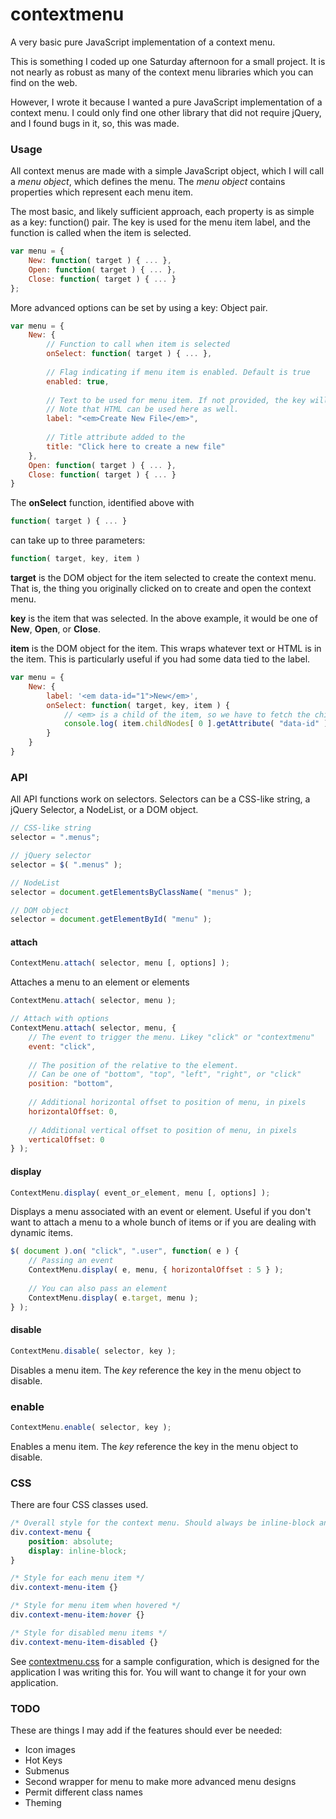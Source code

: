 # contextmenu
A very basic pure JavaScript implementation of a context menu.

This is something I coded up one Saturday afternoon for a small project. It is not nearly
as robust as many of the context menu libraries which you can find on the web.

However, I wrote it because I wanted a pure JavaScript implementation of a context menu.
I could only find one other library that did not require jQuery, and I found bugs in it,
so, this was made.

### Usage

All context menus are made with a simple JavaScript object, which I will call a *menu object*,
which defines the menu. The *menu object* contains properties which represent each menu item.

The most basic, and likely sufficient approach, each property is as simple as a key: function() pair.
The key is used for the menu item label, and the function is called when the item is selected.

```javascript
var menu = {
    New: function( target ) { ... },
    Open: function( target ) { ... },
    Close: function( target ) { ... }
};
```

More advanced options can be set by using a key: Object pair.

```javascript
var menu = {
    New: {
        // Function to call when item is selected
        onSelect: function( target ) { ... },
        
        // Flag indicating if menu item is enabled. Default is true
        enabled: true,
        
        // Text to be used for menu item. If not provided, the key will be used as the text.
        // Note that HTML can be used here as well.
        label: "<em>Create New File</em>",
        
        // Title attribute added to the 
        title: "Click here to create a new file"
    },
    Open: function( target ) { ... },
    Close: function( target ) { ... }
}
```

The **onSelect** function, identified above with

```javascript
function( target ) { ... }
```

can take up to three parameters:

```javascript
function( target, key, item )
```

**target** is the DOM object for the item selected to create the context menu. That is, the thing you originally clicked on to create and open the context menu.

**key** is the item that was selected. In the above example, it would be one of **New**, **Open**, or **Close**.

**item** is the DOM object for the item. This wraps whatever text or HTML is in the item. This is particularly useful if you had some data tied to the label.

```javascript
var menu = {
    New: {
        label: '<em data-id="1">New</em>',
        onSelect: function( target, key, item ) { 
            // <em> is a child of the item, so we have to fetch the child element of item.
            console.log( item.childNodes[ 0 ].getAttribute( "data-id" ) );
        }
    }
}
```

### API

All API functions work on selectors. Selectors can be a CSS-like string, a jQuery Selector, a NodeList, or a DOM object.

```javascript
// CSS-like string
selector = ".menus";

// jQuery selector
selector = $( ".menus" );

// NodeList
selector = document.getElementsByClassName( "menus" );

// DOM object
selector = document.getElementById( "menu" );
```

#### attach

```javascript
ContextMenu.attach( selector, menu [, options] );
```

Attaches a menu to an element or elements

```javascript
ContextMenu.attach( selector, menu );

// Attach with options
ContextMenu.attach( selector, menu, {
    // The event to trigger the menu. Likey "click" or "contextmenu"
    event: "click",
    
    // The position of the relative to the element.
    // Can be one of "bottom", "top", "left", "right", or "click"
    position: "bottom",
    
    // Additional horizontal offset to position of menu, in pixels
    horizontalOffset: 0,
    
    // Additional vertical offset to position of menu, in pixels
    verticalOffset: 0
} );
```


#### display

```javascript
ContextMenu.display( event_or_element, menu [, options] );
```

Displays a menu associated with an event or element. Useful
if you don't want to attach a menu to a whole bunch of items
or if you are dealing with dynamic items.

```javascript
$( document ).on( "click", ".user", function( e ) {
	// Passing an event
	ContextMenu.display( e, menu, { horizontalOffset : 5 } );
	
	// You can also pass an element
	ContextMenu.display( e.target, menu );
} );
```


#### disable

```javascript
ContextMenu.disable( selector, key );
```

Disables a menu item. The *key* reference the key in the menu object to disable.



### enable

```javascript
ContextMenu.enable( selector, key );
```

Enables a menu item. The *key* reference the key in the menu object to disable.


### CSS

There are four CSS classes used. 

```css
/* Overall style for the context menu. Should always be inline-block and position absolute */
div.context-menu { 
    position: absolute;
    display: inline-block;
}

/* Style for each menu item */
div.context-menu-item {}

/* Style for menu item when hovered */
div.context-menu-item:hover {}

/* Style for disabled menu items */
div.context-menu-item-disabled {}
```

See [contextmenu.css](https://github.com/theyak/contextmenu/blob/master/contextmenu.css) for a sample 
configuration, which is designed for the application I was writing this for. 
You will want to change it for your own application.

### TODO

These are things I may add if the features should ever be needed:

* Icon images
* Hot Keys
* Submenus
* Second wrapper for menu to make more advanced menu designs
* Permit different class names
* Theming
